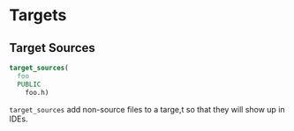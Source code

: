 # Targets

## Target Sources

```cmake
target_sources(
  foo
  PUBLIC
    foo.h)
```

`target_sources` add non-source files to a targe,t so that they will show up in
IDEs.
